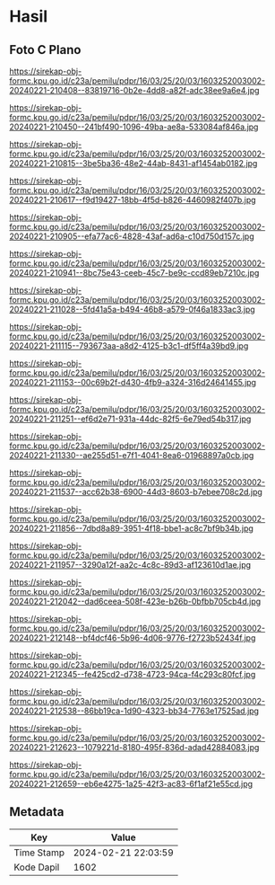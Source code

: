 # Hasil

## Foto C Plano

https://sirekap-obj-formc.kpu.go.id/c23a/pemilu/pdpr/16/03/25/20/03/1603252003002-20240221-210408--83819716-0b2e-4dd8-a82f-adc38ee9a6e4.jpg

https://sirekap-obj-formc.kpu.go.id/c23a/pemilu/pdpr/16/03/25/20/03/1603252003002-20240221-210450--241bf490-1096-49ba-ae8a-533084af846a.jpg

https://sirekap-obj-formc.kpu.go.id/c23a/pemilu/pdpr/16/03/25/20/03/1603252003002-20240221-210815--3be5ba36-48e2-44ab-8431-af1454ab0182.jpg

https://sirekap-obj-formc.kpu.go.id/c23a/pemilu/pdpr/16/03/25/20/03/1603252003002-20240221-210617--f9d19427-18bb-4f5d-b826-4460982f407b.jpg

https://sirekap-obj-formc.kpu.go.id/c23a/pemilu/pdpr/16/03/25/20/03/1603252003002-20240221-210905--efa77ac6-4828-43af-ad6a-c10d750d157c.jpg

https://sirekap-obj-formc.kpu.go.id/c23a/pemilu/pdpr/16/03/25/20/03/1603252003002-20240221-210941--8bc75e43-ceeb-45c7-be9c-ccd89eb7210c.jpg

https://sirekap-obj-formc.kpu.go.id/c23a/pemilu/pdpr/16/03/25/20/03/1603252003002-20240221-211028--5fd41a5a-b494-46b8-a579-0f46a1833ac3.jpg

https://sirekap-obj-formc.kpu.go.id/c23a/pemilu/pdpr/16/03/25/20/03/1603252003002-20240221-211115--793673aa-a8d2-4125-b3c1-df5ff4a39bd9.jpg

https://sirekap-obj-formc.kpu.go.id/c23a/pemilu/pdpr/16/03/25/20/03/1603252003002-20240221-211153--00c69b2f-d430-4fb9-a324-316d24641455.jpg

https://sirekap-obj-formc.kpu.go.id/c23a/pemilu/pdpr/16/03/25/20/03/1603252003002-20240221-211251--ef6d2e71-931a-44dc-82f5-6e79ed54b317.jpg

https://sirekap-obj-formc.kpu.go.id/c23a/pemilu/pdpr/16/03/25/20/03/1603252003002-20240221-211330--ae255d51-e7f1-4041-8ea6-01968897a0cb.jpg

https://sirekap-obj-formc.kpu.go.id/c23a/pemilu/pdpr/16/03/25/20/03/1603252003002-20240221-211537--acc62b38-6900-44d3-8603-b7ebee708c2d.jpg

https://sirekap-obj-formc.kpu.go.id/c23a/pemilu/pdpr/16/03/25/20/03/1603252003002-20240221-211856--7dbd8a89-3951-4f18-bbe1-ac8c7bf9b34b.jpg

https://sirekap-obj-formc.kpu.go.id/c23a/pemilu/pdpr/16/03/25/20/03/1603252003002-20240221-211957--3290a12f-aa2c-4c8c-89d3-af123610d1ae.jpg

https://sirekap-obj-formc.kpu.go.id/c23a/pemilu/pdpr/16/03/25/20/03/1603252003002-20240221-212042--dad6ceea-508f-423e-b26b-0bfbb705cb4d.jpg

https://sirekap-obj-formc.kpu.go.id/c23a/pemilu/pdpr/16/03/25/20/03/1603252003002-20240221-212148--bf4dcf46-5b96-4d06-9776-f2723b52434f.jpg

https://sirekap-obj-formc.kpu.go.id/c23a/pemilu/pdpr/16/03/25/20/03/1603252003002-20240221-212345--fe425cd2-d738-4723-94ca-f4c293c80fcf.jpg

https://sirekap-obj-formc.kpu.go.id/c23a/pemilu/pdpr/16/03/25/20/03/1603252003002-20240221-212538--86bb19ca-1d90-4323-bb34-7763e17525ad.jpg

https://sirekap-obj-formc.kpu.go.id/c23a/pemilu/pdpr/16/03/25/20/03/1603252003002-20240221-212623--1079221d-8180-495f-836d-adad42884083.jpg

https://sirekap-obj-formc.kpu.go.id/c23a/pemilu/pdpr/16/03/25/20/03/1603252003002-20240221-212659--eb6e4275-1a25-42f3-ac83-6f1af21e55cd.jpg


## Metadata

| Key        | Value               |
| ---------- | ------------------- |
| Time Stamp | 2024-02-21 22:03:59 |
| Kode Dapil | 1602                |



